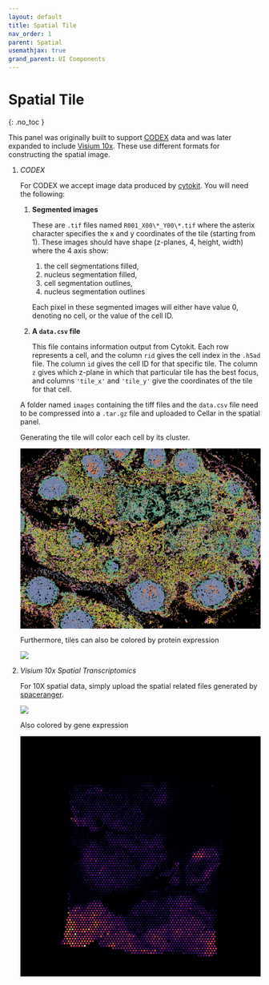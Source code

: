 ```yaml
---
layout: default
title: Spatial Tile
nav_order: 1
parent: Spatial
usemathjax: true
grand_parent: UI Components
---
```


<style type="text/css">
  .center {
    display: block;
    margin-left: auto;
    margin-right: auto;
}
</style>

# Spatial Tile
{: .no_toc }

This panel was originally built to support
[CODEX](https://www.ncbi.nlm.nih.gov/pmc/articles/PMC6086938/) data and was
later expanded to include
[Visium 10x](https://www.10xgenomics.com/products/spatial-gene-expression).
These use different formats for constructing the spatial image.

<div class="code-example" markdown="1">

1. *CODEX*

    For CODEX we accept image data produced by
    [cytokit](https://github.com/hammerlab/cytokit). You will need the following:

    1. **Segmented images**

        These are `.tif` files named
        `R001_X00\*_Y00\*.tif` where the asterix
        character specifies the x and y coordinates of the tile
        (starting from 1). These images should have shape
        (z-planes, 4, height, width) where the 4 axis show:

        1. the cell segmentations filled,
        2. nucleus segmentation filled,
        3. cell segmentation outlines,
        4. nucleus segmentation outlines

        Each pixel in these segmented images
        will either have value 0, denoting no cell,
        or the value of the cell ID.

    2. **A `data.csv` file**

        This file contains information output from Cytokit. Each row
        represents a cell, and the column `rid` gives the cell index
        in the `.h5ad` file.
        The column `id` gives the cell ID for that specific tile. The column `z`
        gives which z-plane in which that particular tile has the best focus,
        and columns `'tile_x'` and `'tile_y'` give the coordinates of the tile
        for that cell.

    A folder named `images` containing the tiff files and the `data.csv` file
    need to be compressed into a `.tar.gz`
    file and uploaded to Cellar in the spatial panel.

    Generating the tile will color each cell by its cluster.

    <img src="../../../images/codex-spatial-image.png" width="500" class="center"/>

    Furthermore, tiles can also be colored by protein expression

    <img src="../../../images/codex-spatial-expression.png" width="500" class="center"/>

2. *Visium 10x Spatial Transcriptomics*

    For 10X spatial data, simply upload the spatial related files
    generated by [spaceranger](https://support.10xgenomics.com/spatial-gene-expression/software/pipelines/latest/output/images).

    <img src="../../../images/visium-spatial-tile.png" width="500" class="center"/>

    Also colored by gene expression

    <img src="../../../images/visium-expression.png" width="500" class="center"/>

</div>